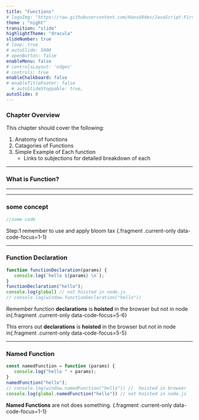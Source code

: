 ```yaml
---
title: "Functions"
# logoImg: "https://raw.githubusercontent.com/HansUXdev/JavaScript-First/2acf5840c15af96602aceb66303ea69c5b75e344/logo.svg"
theme : "night"
transition: "slide"
highlightTheme: "dracula"
slideNumber: true
# loop: true
# autoSlide: 5000 
# openButton: false
enableMenu: false
# controlsLayout: 'edges'
# controls: true
enableChalkboard: false
# enableTitleFooter: false
  # autoSlideStoppable: true,
autoSlide: 0
---
```


<style>
/* Remove the background color and make mongo commands more visible by adding color */
.line.focus{
  background:none;
  font-size: xx-large;
  color: #5cc4ea;
}

/* #logo { 
  position: initial !important;
  left: 0!important; 
  top: 0%!important; 
  text-align: center;
  padding-top:1em;

}
#logo > img {height: 10em; max-height: none;}

.slides{
}

.slides > section.present{
top: -20%!important;

} */

</style>

### Chapter Overview

This chapter should cover the following:
1. Anatomy of functions
2. Catagories of Functions
3. Simple Example of Each function
    - Links to subjections for detailed breakdown of each

---

### What is Function?


---








<!-- will be... automatically genrated from code file with a tool -->

---


### some concept 

 ```javascript
 //some code

 ```
Step:1 remember to use and apply bloom tax {.fragment .current-only data-code-focus=1-1} 



---















### Function Declaration 

 ```javascript
function functionDeclaration(params) {
    console.log(`hello ${params} \n`);
}
functionDeclaration("hello");
console.log(global) // not hoisted in node.js 
// console.log(window.functionDeclaration("hello")) 
 ```
Remember function **declarations** is **hoisted** in the browser but not in node  in{.fragment .current-only data-code-focus=5-6}

This errors out **declarations** is **hoisted** in the browser but not in node  in{.fragment .current-only data-code-focus=5-5}

---

### Named Function 

 ```javascript
const namedFunction = function (params) {
    console.log("hello " + params);
}
namedFunction("hello");
// console.log(window.namedFunction("hello")) //  hoisted in browser
console.log(global.namedFunction("hello")) // not hoisted in node.js
 ```
**Named Functions** are not does something. {.fragment .current-only data-code-focus=1-1}

